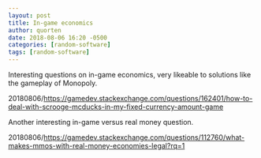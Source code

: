 ```yaml
---
layout: post
title: In-game economics
author: quorten
date: 2018-08-06 16:20 -0500
categories: [random-software]
tags: [random-software]
---
```


Interesting questions on in-game economics, very likeable to solutions
like the gameplay of Monopoly.

20180806/https://gamedev.stackexchange.com/questions/162401/how-to-deal-with-scrooge-mcducks-in-my-fixed-currency-amount-game

Another interesting in-game versus real money question.

20180806/https://gamedev.stackexchange.com/questions/112760/what-makes-mmos-with-real-money-economies-legal?rq=1
